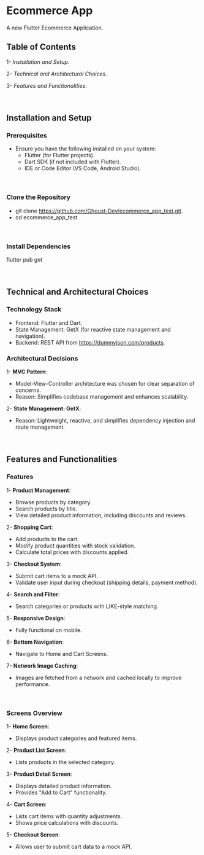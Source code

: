 # Ecommerce App

A new Flutter Ecommerce Application.



## Table of Contents

1- *Installation and Setup*.

2- *Technical and Architectural Choices*.

3- *Features and Functionalities*.
<br><br><br>
## Installation and Setup
### Prerequisites
- Ensure you have the following installed on your system:
    - Flutter (for Flutter projects).
    - Dart SDK (if not included with Flutter).
    - IDE or Code Editor (VS Code, Android Studio).
<br><br><br>
### Clone the Repository
- git clone https://github.com/Ghoust-Dev/ecommerce_app_test.git.
- cd ecommerce_app_test
<br><br><br>
### Install Dependencies
flutter pub get
<br><br><br>
## Technical and Architectural Choices
### Technology Stack
- Frontend: Flutter and Dart.
- State Management: GetX (for reactive state management and navigation).
- Backend: REST API from https://dummyjson.com/products.

### Architectural Decisions
1- **MVC Pattern**:
    
- Model-View-Controller architecture was chosen for clear separation of concerns.
- Reason: Simplifies codebase management and enhances scalability.

2- **State Management: GetX**:
    
- Reason: Lightweight, reactive, and simplifies dependency injection and route management.
<br><br><br>
## Features and Functionalities
### Features
1- **Product Management**:
    
- Browse products by category.
- Search products by title.
- View detailed product information, including discounts and reviews.

2- **Shopping Cart**:
    
- Add products to the cart.
- Modify product quantities with stock validation.
- Calculate total prices with discounts applied.

3- **Checkout System**:
    
- Submit cart items to a mock API.
- Validate user input during checkout (shipping details, payment method).

4- **Search and Filter**:
    
- Search categories or products with LIKE-style matching.

5- **Responsive Design**:
    
- Fully functional on mobile.

6- **Bottom Navigation**:
    
- Navigate to Home and Cart Screens.

7- **Network Image Caching**:
    
- Images are fetched from a network and cached locally to improve performance.
<br><br><br>
### Screens Overview
1- **Home Screen**:
    
- Displays product categories and featured items.

2- **Product List Screen**:
    
- Lists products in the selected category.

3- **Product Detail Screen**:
    
- Displays detailed product information.
- Provides "Add to Cart" functionality.

4- **Cart Screen**:

- Lists cart items with quantity adjustments.
- Shows price calculations with discounts.

5- **Checkout Screen**:
    
- Allows user to submit cart data to a mock API.
<br> <br> <br> <br> 
